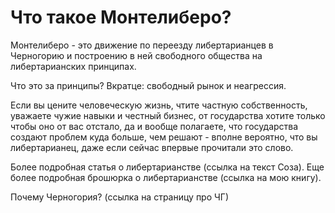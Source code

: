 # Что такое Монтелиберо?

Монтелиберо - это движение по переезду либертарианцев в Черногорию и построению в ней свободного общества на либертарианских принципах.

Что это за принципы? Вкратце: свободный рынок и неагрессия.

Если вы цените человеческую жизнь, чтите частную собственность, уважаете чужие навыки и честный бизнес, от государства хотите только чтобы оно от вас отстало, да и вообще полагаете, что государства создают проблем куда больше, чем решают - вполне вероятно, что вы либертарианец, даже если сейчас впервые прочитали это слово.

Более подробная статья о либертарианстве (ссылка на текст Соза). Еще более подробная брошюрка о либертарианстве (ссылка на мою книгу).

Почему Черногория? (ссылка на страницу про ЧГ)
